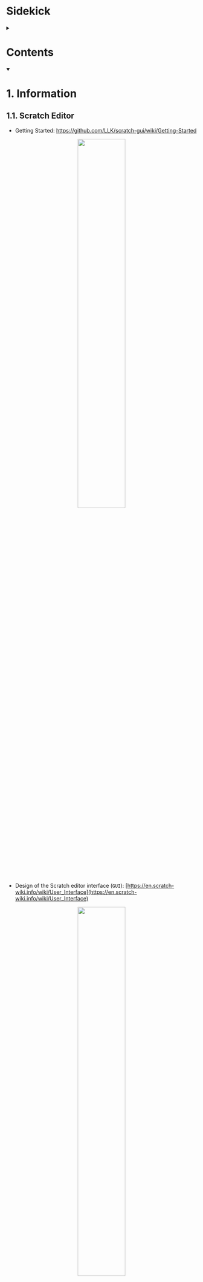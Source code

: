# Sidekick

<!-- <details open> -->

<details>
<summary>

# Contents

</summary>

<ol>
	<li> <a href="#h0">Information</a>
		<ol>
			<div>1.1. <a href="#h0-1">Scratch Editor</a>
				<ol>
					<div>1.1.1. <a href="#h0-1-1">scratch-desktop</a></div>
					<div>1.1.2. <a href="#h0-1-2">scratch-gui</a></div>
					<div>1.1.3. <a href="#h0-1-3">scratch-vm</a></div>
					<div>1.1.4. <a href="#h0-1-4">scratch-blocks</a></div>
					<div>1.1.5. <a href="#h0-1-5">scratch-render</a></div>
				</ol>
			</div>
		</ol>
	</li>
	<li> <a href="#h1">Implementation</a> 
		<ol>
			<div>2.1. <a href="#h1-1">Prepare development environment</a>
				<ol>
					<div>2.1.1. <a href="#h1-1-1">Raspberry Pi OS</a></div>
					<div>2.1.2. <a href="#h1-1-2">Windows 10, 11</a></div>
				</ol>
			</div>
			<div>2.2. <a href="#h1-2">Prepare Scratch Projects</a>
				<ol>
					<div>2.2.1. <a href="#h1-2-1">Download, link and install projects</a> </div>
				</ol>
			</div>
			<div>2.3. <a href="#h1-3">Run and Build Scratch Projects</a>
				<ol>
					<div>2.3.1. <a href="#h1-3-1">Run project in development mode</a></div>
					<div>2.3.2. <a href="#h1-3-2">Make a project build</a></div>
					<div>2.3.3. <a href="#h1-3-3">Make a project packaged build</a></div>
				</ol>
			</div>
		</ol>
	</li>
</ol>

	
<br />
<br />
<br />
<br />	
	
</details>























<details open>
<summary>

# 1. Information  <a name="h0"></a>

</summary>



## 1.1. Scratch Editor <a name="h0-1"></a>

- Getting Started: https://github.com/LLK/scratch-gui/wiki/Getting-Started
<p  align="center">
		<img src="/images/Scratch-Editor.png" style="width: 50%">
</p>

- Design of the Scratch editor interface (`GUI`): [https://en.scratch-wiki.info/wiki/User_Interface](https://en.scratch-wiki.info/wiki/User_Interface)
<p  align="center">
		<img src="/images/Scratch_3.0_program_sections.png" style="width: 50%">
</p>

- The `Scratch Editor` is built up modularly from several repos.
- Each repo can stand alone.
- The main Repos are:
  - [Desktop](#scratch-desktop)
  - [GUI](#scratch-gui)
  - [VM](#scratch-vm)
  - [Blocks](#scratch-blocks)
  - [Renderer](#scratch-render)
- There are also others, like `scratch-storage` and `scratch-audio`.
	

	
### [scratch-desktop](https://github.com/LLK/scratch-desktop) <a name="h0-1-1"></a>
- Scratch 3.0 as a self-contained desktop standalone application.
- Note: The `scratch-desktop` branch of [scratch-gui](#scratch-gui) was used during development of the Scratch Desktop App.
	- It held a few changes necessary for the Scratch app to function correctly, but are not yet merged into the main development branch.


	

### [scratch-gui](https://github.com/LLK/scratch-gui/tree/scratch-desktop) <a name="h0-1-2"></a>
- Wiki: https://github.com/LLK/scratch-gui/wiki
- React-based front end.
- Graphical User Interface for creating and running Scratch 3.0 projects.
- A set of React components that comprise the `GUI` for creating and running Scratch 3.0 projects



### [scratch-vm](https://github.com/LLK/scratch-vm) <a name="h0-1-3"></a>
- Wiki: https://github.com/LLK/scratch-vm/wiki
- Defining Scratch extensions: https://github.com/LLK/scratch-vm/blob/develop/docs/extensions.md
- Library for representing, running, and maintaining the state of computer programs written using [Scratch Blocks](#scratch-blocks).
  - It sends the state to the `GUI`.



### [scratch-blocks](https://github.com/LLK/scratch-blocks) <a name="h0-1-4"></a>
- Wiki: https://github.com/scratchfoundation/scratch-blocks/wiki
- Branched from and based on Google's [Blockly](https://developers.google.com/blockly) project.
- Fork of Google's [Blockly](https://github.com/google/blockly) project that provides a design specification and codebase for building creative computing interfaces.
- Library for building creative computing interfaces.
- Together with the [Scratch VM](#scratch-vm) this codebase allows for the rapid design and development of visual programming interfaces.
- Repo handles the **UI** and **logic** for the portions of the editor that blocks appear in. 
   - Talks to the `GUI`, which often pipes things through to the [VM](#scratch-vm).
	


### [scratch-render](https://github.com/LLK/scratch-render) <a name="h0-1-5"></a>
- WebGL-based rendering engine for Scratch 3.0.
- Handler of what appears in the `Stage Area`.
- The `GUI` tells this what to do.
	
	
	
	
	
	
<br />
<br />
<br />
<br />

</details>



















<details open>
<summary>

# 2. Implementation <a name="h1"></a>

</summary>


	
<details open>
<summary>

## 2.1. Prepare development environment <a name="h1-1"></a>

</summary>
	

	
<details open>
<summary>

### 2.1.1. Raspberry Pi OS <a name="h1-1-1"></a>

</summary>
	
- [ ] Optional: Clean `npm` cache and remove `NodeJS` and `npm` from the system.
```console
sudo npm cache clean --force
sudo apt remove nodejs npm
```

- [ ] Install `npm` version managers, `n`, and with it reinstall `NodeJS v16.0.0`.
```console
sudo npm install --global n
sudo n 16.0.0
```

- [ ] Optional: Verify the `NodeJS` version. <br />
(Ausgabe sollte `v16.0.0` zurückgeben.)
```console
node --version
```

- [ ] Install `yarn`. <br />
(Most instructions use `npm`; I generally encountered fewer errors with `yarn`.)
```console
sudo npm install --global yarn
```

<br />
<br />

</details>
	

	
<details open>
<summary>

### 2.1.2. Windows 10, 11 <a name="h1-1-2"></a>

</summary>

- [ ] Optional: Uninstall `NodeJS`. <br />
```console
winget uninstall Node.js
```

- [ ] Install `NodeJS v16.0.0`. <br />
```console
winget install OpenJS.NodeJS --version 16.0.0
```

- [ ] Optional: Verify the `NodeJS` version. <br />
(Ausgabe sollte `v16.0.0` zurückgeben.)
```console
node --version
```

- [ ] Install `yarn`. <br />
(Most instructions use `npm`; I generally encountered fewer errors with `yarn`.)
```console
winget install Yarn.Yarn
```

- [ ] Install `webpack` with `yarn`. <br />
(Primarily used to bundle JavaScript files for usage in a browser.)
```console
yarn add webpack --dev
```

<br />
<br />

</details>

<br />
<br />
<br />
	
</details>
	
	
	

	
<details open>
<summary>

## 2.2. Prepare Scratch Projects <a name="h1-2"></a>

</summary>
	


### 2.2.1. Download, link and install projects <a name="h1-2-1"></a>


	
#### METHOD 1

- Download `Sidekick` and link and install `scratch-desktop`, `scratch-gui`, `scratch-vm` and `scratch-blocks`.
	- My Method to keep the data local and in one place.

<details>

<summary>
	Commands:	
</summary>

```shell
git clone https://github.com/menersar/Sidekick # if making changes fork the project and check out your copy
```

```shell
cd Sidekick/scratch-vm
```

```shell
npm install
```

```shell
npm link
```

```shell
cd ../scratch-blocks
```

```shell
npm install
```

```shell
npm link
```

```shell
cd ../scratch-gui
```

```shell
npm install
```

```shell
npm link
```

```shell
cd ../scratch-desktop
```

```shell
npm link scratch-vm scratch-blocks scratch-gui
```

```shell
npm install
```

</details>


<br />
<br />


#### METHOD 2
- Download, link and install `scratch-desktop`, `scratch-gui`, `scratch-vm` and `scratch-blocks`.
	- The Method presented in the official [scratch-gui Wiki](https://github.com/LLK/scratch-gui/wiki/Getting-Started) for linking Scratch Repos. 

<details>

<summary>
	Commands:	
</summary>


```shell
mkdir Scratch
```

```shell
cd Scratch
```

```shell
git clone https://github.com/llk/scratch-desktop # if making changes fork the project and check out your copy
```

```shell
git clone https://github.com/llk/scratch-gui # if making changes fork the project and check out your copy
```

```shell
git clone https://github.com/llk/scratch-vm # if making changes fork the project and check out your copy
```

```shell
git clone https://github.com/llk/scratch-blocks # if making changes fork the project and check out your copy
```

```shell
cd scratch-vm
```

```shell
npm install
```

```shell
npm link
```

```shell
cd ../scratch-blocks
```

```shell
npm install
```

```shell
npm link
```

```shell
cd ../scratch-gui
```

```shell
npm install
```

```shell
npm link
```

```shell
cd ../scratch-desktop
```

```shell
npm link scratch-vm scratch-blocks scratch-gui
```

```shell
npm install
```
<br />
<br />

</details>

<br />
<br />
<br />

</details>
	
	



<details open>
<summary>

## 2.3. Run and Build Scratch Projects <a name="h1-3"></a>

</summary>
	

	
### Run project in development mode <a name="h1-3-1"></a>

Example: Run `scratch-desktop` in development mode.

<details>

<summary>
	Commands:	
</summary>

```shell
npm start
```
	
<br />
<br />
	
</details>
	



	
### Make a project build <a name="h1-3-2"></a>

	
	
Example: Make a `scratch-desktop`__ build.

<details>

<summary>
	Commands:	
</summary>
	
```shell
npm run dist
```
	
<br />
<br />

</details>
	

	


### Make a project packaged build <a name="h1-3-3"></a>
	
Example: Make a `scratch-desktop` packaged build.

<details>

<summary>
	Commands:	
</summary>
	
```shell
npm run dist
```

<br />
<br />


	
</details>

<br />
<br />
<br />

</details>
	
<br />
<br />
<br />
<br />

</details>





















<br />

<br />
<br />
<br />
<br />
<br />
<br />
<br />
<br />

---

<br />

Troubleshooting

If you run into npm install errors, try these steps:

run npm cache clean --force
Delete the node_modules directory
Delete package-lock.json
run npm install again


<br />
<br />
<br />
<br />


This document describes technical topics related to Scratch 3.0 extension development, including the Scratch 3.0 extension specification:

https://github.com/LLK/scratch-vm/blob/develop/docs/extensions.md


<br />
<br />
<br />
<br />

	
block-types

https://medium.com/@hiroyuki.osaki/scratch-3-block-types-you-can-develop-and-samples-191b0d769b91

